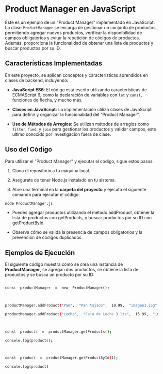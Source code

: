 
# Product Manager en JavaScript

  

Este es un ejemplo de un "Product Manager" implementado en JavaScript. La clase `ProductManager` se encarga de gestionar un conjunto de productos, permitiendo agregar nuevos productos, verificar la disponibilidad de campos obligatorios y evitar la repetición de códigos de productos. Además, proporciona la funcionalidad de obtener una lista de productos y buscar productos por su ID.

  

## Características Implementadas

  

En este proyecto, se aplican conceptos y características aprendidos en clases de backend, incluyendo:

  

-  **JavaScript ES6**: El código está escrito utilizando características de ECMAScript 6, como la declaración de variables con `let` y `const`, funciones de flecha, y mucho más.

  

-  **Clases en JavaScript**: La implementación utiliza clases de JavaScript para definir y organizar la funcionalidad del "Product Manager".

  

-  **Uso de Métodos de Arreglos**: Se utilizan métodos de arreglos como `filter`, `find`, y `join` para gestionar los productos y validar campos, este ultimo conocido por investigacion fuera de clase.

  

## Uso del Código

  

Para utilizar el "Product Manager" y ejecutar el código, sigue estos pasos:

  

1. Clona el repositorio a tu máquina local.

2. Asegúrate de tener Node.js instalado en tu sistema.

3. Abre una terminal en la **carpeta del proyecto** y ejecuta el siguiente comando para ejecutar el código:

  

```bash
node ProductManager.js
```

- Puedes agregar productos utilizando el método addProduct, obtener la lista de productos con getProducts, y buscar productos por su ID con getProductById.

  

- Observa cómo se valida la presencia de campos obligatorios y la prevención de códigos duplicados.

  

## Ejemplos de Ejecución

  

El siguiente código muestra cómo se crea una instancia de **ProductManager**, se agregan dos productos, se obtiene la lista de productos y se busca un producto por su ID:

  

```bash

const  productManager  =  new  ProductManager();

  

productManager.addProduct("Pan",  "Pan tajado",  10.99,  "imagen1.jpg",  "P1",  100);

productManager.addProduct("Leche",  "Caja de Leche 3 lts",  15.99,  "imagen2.jpg",  "P2",  50);

  

const  products  =  productManager.getProducts();

console.log(products);

  

const  product  =  productManager.getProductById(1);

console.log(product)
```
